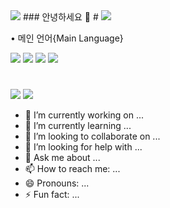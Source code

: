 <img src="https://capsule-render.vercel.app/api?type=waving&color=F5AAAA&height=220&section=header&text=Hello,%202024!!&fontSize=40&fontColor=f6f6f6&stroke=353535&strokeWidth=1.5&desc=I'm%20JaeSik&descAlignY=65&descAlign=60" />
### 안녕하세요 👋
#
<img src="https://github-readme-stats.vercel.app/api/top-langs/?username=sikkkkkw&layout=compact&theme=dracula" style="max-width: 100%;">

• 메인 언어{Main Language}

  <img src="https://img.shields.io/badge/HTML5-E34F26?style=flat-square &logo=HTML5&logoColor=white"/> <img src="https://img.shields.io/badge/CSS3-1572B6?style=flat-square&logo=CSS3&logoColor=white"/> <img src="https://img.shields.io/badge/JavaScript-F7DF1E?style=flat-square&logo=JavaScript&logoColor=white"/>
<img src="https://img.shields.io/badge/React-61DAFB?style=flat-square&logo=React&logoColor=white"/>

#
<img src="https://img.shields.io/badge/Java-007396?style=flat-square&logo=OpenJDK&logoColor=white"/> <img src="https://img.shields.io/badge/Python-3776AB?style=flat-square&logo=Python&logoColor=white"/>

- 🔭 I’m currently working on ...
- 🌱 I’m currently learning ...
- 👯 I’m looking to collaborate on ...
- 🤔 I’m looking for help with ...
- 💬 Ask me about ...
- 📫 How to reach me: ...
- 😄 Pronouns: ...
- ⚡ Fun fact: ...


